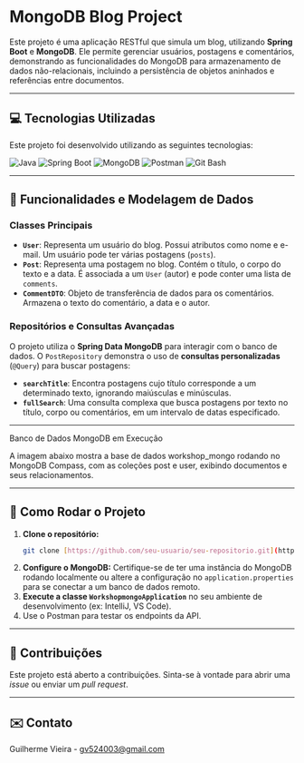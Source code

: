 # MongoDB Blog Project

Este projeto é uma aplicação RESTful que simula um blog, utilizando **Spring Boot** e **MongoDB**. Ele permite gerenciar usuários, postagens e comentários, demonstrando as funcionalidades do MongoDB para armazenamento de dados não-relacionais, incluindo a persistência de objetos aninhados e referências entre documentos.

---

## 💻 Tecnologias Utilizadas

Este projeto foi desenvolvido utilizando as seguintes tecnologias:

![Java](https://img.shields.io/badge/Java-ED8B00?style=for-the-badge&logo=openjdk&logoColor=white)
![Spring Boot](https://img.shields.io/badge/Spring_Boot-F2F4F9?style=for-the-badge&logo=spring-boot)
![MongoDB](https://img.shields.io/badge/MongoDB-4EA94B?style=for-the-badge&logo=mongodb&logoColor=white)
![Postman](https://img.shields.io/badge/Postman-FF6C37?style=for-the-badge&logo=postman&logoColor=white)
![Git Bash](https://img.shields.io/badge/Git%20Bash-F05032?style=for-the-badge&logo=git&logoColor=white)

---

## 🔑 Funcionalidades e Modelagem de Dados

### Classes Principais

* **`User`**: Representa um usuário do blog. Possui atributos como nome e e-mail. Um usuário pode ter várias postagens (`posts`).
* **`Post`**: Representa uma postagem no blog. Contém o título, o corpo do texto e a data. É associada a um `User` (autor) e pode conter uma lista de `comments`.
* **`CommentDTO`**: Objeto de transferência de dados para os comentários. Armazena o texto do comentário, a data e o autor.

### Repositórios e Consultas Avançadas

O projeto utiliza o **Spring Data MongoDB** para interagir com o banco de dados. O `PostRepository` demonstra o uso de **consultas personalizadas** (`@Query`) para buscar postagens:

* **`searchTitle`**: Encontra postagens cujo título corresponde a um determinado texto, ignorando maiúsculas e minúsculas.
* **`fullSearch`**: Uma consulta complexa que busca postagens por texto no título, corpo ou comentários, em um intervalo de datas especificado.

---
Banco de Dados MongoDB em Execução

A imagem abaixo mostra a base de dados workshop_mongo rodando no MongoDB Compass, com as coleções post e user, exibindo documentos e seus relacionamentos.











---

## 📁 Como Rodar o Projeto

1.  **Clone o repositório:**
    ```bash
    git clone [https://github.com/seu-usuario/seu-repositorio.git](https://github.com/seu-usuario/seu-repositorio.git)
    ```
2.  **Configure o MongoDB:** Certifique-se de ter uma instância do MongoDB rodando localmente ou altere a configuração no `application.properties` para se conectar a um banco de dados remoto.
3.  **Execute a classe `WorkshopmongoApplication`** no seu ambiente de desenvolvimento (ex: IntelliJ, VS Code).
4.  Use o Postman para testar os endpoints da API.

---

## 🤝 Contribuições

Este projeto está aberto a contribuições. Sinta-se à vontade para abrir uma *issue* ou enviar um *pull request*.

---

## ✉️ Contato

Guilherme Vieira - gv524003@gmail.com
